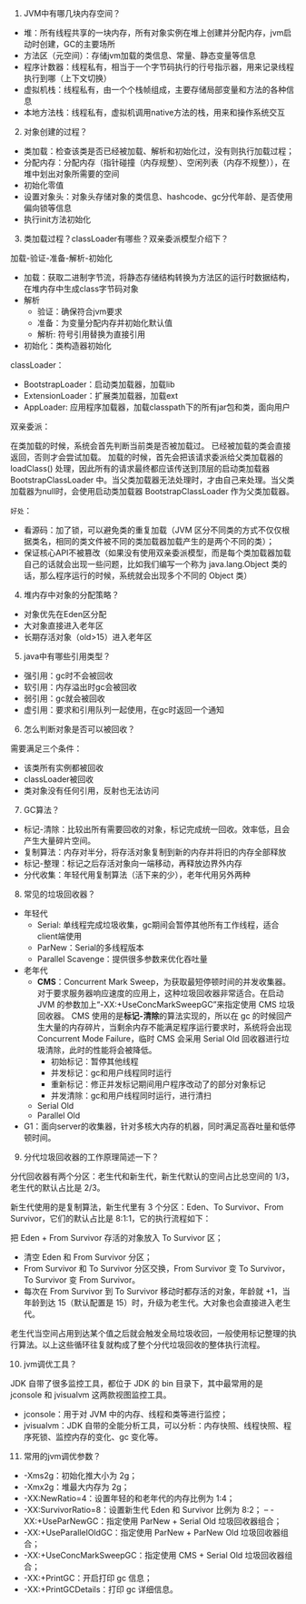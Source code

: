 1. JVM中有哪几块内存空间？

- 堆：所有线程共享的一块内存，所有对象实例在堆上创建并分配内存，jvm启动时创建，GC的主要场所
- 方法区（元空间）：存储jvm加载的类信息、常量、静态变量等信息
- 程序计数器：线程私有，相当于一个字节码执行的行号指示器，用来记录线程执行到哪（上下文切换）
- 虚拟机栈：线程私有，由一个个栈帧组成，主要存储局部变量和方法的各种信息
- 本地方法栈：线程私有，虚拟机调用native方法的栈，用来和操作系统交互

2. 对象创建的过程？

- 类加载：检查该类是否已经被加载、解析和初始化过，没有则执行加载过程；
- 分配内存：分配内存（指针碰撞（内存规整）、空闲列表（内存不规整）），在堆中划出对象所需要的空间
- 初始化零值
- 设置对象头：对象头存储对象的类信息、hashcode、gc分代年龄、是否使用偏向锁等信息
- 执行init方法初始化

3. 类加载过程？classLoader有哪些？双亲委派模型介绍下？

加载-验证-准备-解析-初始化
- 加载：获取二进制字节流，将静态存储结构转换为方法区的运行时数据结构，在堆内存中生成class字节码对象
- 解析
    - 验证：确保符合jvm要求
    - 准备：为变量分配内存并初始化默认值
    - 解析: 符号引用替换为直接引用
- 初始化：类构造器初始化

classLoader：
- BootstrapLoader：启动类加载器，加载lib
- ExtensionLoader：扩展类加载器，加载ext
- AppLoader: 应用程序加载器，加载classpath下的所有jar包和类，面向用户

双亲委派：

在类加载的时候，系统会首先判断当前类是否被加载过。
已经被加载的类会直接返回，否则才会尝试加载。
加载的时候，首先会把该请求委派给父类加载器的 loadClass() 处理，因此所有的请求最终都应该传送到顶层的启动类加载器 BootstrapClassLoader 中。当父类加载器无法处理时，才由自己来处理。当父类加载器为null时，会使用启动类加载器 BootstrapClassLoader 作为父类加载器。

`好处`：
- 看源码：加了锁，可以避免类的重复加载（JVM 区分不同类的方式不仅仅根据类名，相同的类文件被不同的类加载器加载产生的是两个不同的类）；
- 保证核心API不被篡改（如果没有使用双亲委派模型，而是每个类加载器加载自己的话就会出现一些问题，比如我们编写一个称为 java.lang.Object 类的话，那么程序运行的时候，系统就会出现多个不同的 Object 类）

4. 堆内存中对象的分配策略？

- 对象优先在Eden区分配
- 大对象直接进入老年区
- 长期存活对象（old>15）进入老年区

5. java中有哪些引用类型？

- 强引用：gc时不会被回收
- 软引用：内存溢出时gc会被回收
- 弱引用：gc就会被回收
- 虚引用：要求和引用队列一起使用，在gc时返回一个通知

6. 怎么判断对象是否可以被回收？

需要满足三个条件：
- 该类所有实例都被回收
- classLoader被回收
- 类对象没有任何引用，反射也无法访问

7. GC算法？

- 标记-清除：比较出所有需要回收的对象，标记完成统一回收。效率低，且会产生大量碎片空间。
- 复制算法：内存对半分，将存活对象复制到新的内存并将旧的内存全部释放
- 标记-整理：标记之后存活对象向一端移动，再释放边界外内存
- 分代收集：年轻代用复制算法（活下来的少），老年代用另外两种

8. 常见的垃圾回收器？

- 年轻代
    - Serial: 单线程完成垃圾收集，gc期间会暂停其他所有工作线程，适合client端使用
    - ParNew：Serial的多线程版本
    - Parallel Scavenge：提供很多参数来优化吞吐量
- 老年代
    - **CMS**：Concurrent Mark Sweep，为获取最短停顿时间的并发收集器。对于要求服务器响应速度的应用上，这种垃圾回收器非常适合。在启动 JVM 的参数加上“-XX:+UseConcMarkSweepGC”来指定使用 CMS 垃圾回收器。
        CMS 使用的是**标记-清除**的算法实现的，所以在 gc 的时候回产生大量的内存碎片，当剩余内存不能满足程序运行要求时，系统将会出现 Concurrent Mode Failure，临时 CMS 会采用 Serial Old 回收器进行垃圾清除，此时的性能将会被降低。                                             
        - 初始标记：暂停其他线程
        - 并发标记：gc和用户线程同时运行
        - 重新标记：修正并发标记期间用户程序改动了的部分对象标记
        - 并发清除：gc和用户线程同时运行，进行清扫
    - Serial Old
    - Parallel Old
- G1：面向server的收集器，针对多核大内存的机器，同时满足高吞吐量和低停顿时间。

9. 分代垃圾回收器的工作原理简述一下？

分代回收器有两个分区：老生代和新生代，新生代默认的空间占比总空间的 1/3，老生代的默认占比是 2/3。

新生代使用的是复制算法，新生代里有 3 个分区：Eden、To Survivor、From Survivor，它们的默认占比是 8:1:1，它的执行流程如下：

把 Eden + From Survivor 存活的对象放入 To Survivor 区；
- 清空 Eden 和 From Survivor 分区；
- From Survivor 和 To Survivor 分区交换，From Survivor 变 To Survivor，To Survivor 变 From Survivor。
- 每次在 From Survivor 到 To Survivor 移动时都存活的对象，年龄就 +1，当年龄到达 15（默认配置是 15）时，升级为老生代。大对象也会直接进入老生代。

老生代当空间占用到达某个值之后就会触发全局垃圾收回，一般使用标记整理的执行算法。以上这些循环往复就构成了整个分代垃圾回收的整体执行流程。

10. jvm调优工具？

JDK 自带了很多监控工具，都位于 JDK 的 bin 目录下，其中最常用的是 jconsole 和 jvisualvm 这两款视图监控工具。

- jconsole：用于对 JVM 中的内存、线程和类等进行监控；
- jvisualvm：JDK 自带的全能分析工具，可以分析：内存快照、线程快照、程序死锁、监控内存的变化、gc 变化等。

11. 常用的jvm调优参数？

- -Xms2g：初始化推大小为 2g；
- -Xmx2g：堆最大内存为 2g；
- -XX:NewRatio=4：设置年轻的和老年代的内存比例为 1:4；
- -XX:SurvivorRatio=8：设置新生代 Eden 和 Survivor 比例为 8:2；
– -XX:+UseParNewGC：指定使用 ParNew + Serial Old 垃圾回收器组合；
- -XX:+UseParallelOldGC：指定使用 ParNew + ParNew Old 垃圾回收器组合；
- -XX:+UseConcMarkSweepGC：指定使用 CMS + Serial Old 垃圾回收器组合；
- -XX:+PrintGC：开启打印 gc 信息；
- -XX:+PrintGCDetails：打印 gc 详细信息。
